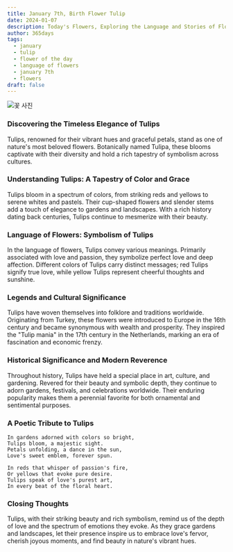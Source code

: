 ```yaml
---
title: January 7th, Birth Flower Tulip
date: 2024-01-07
description: Today's Flowers, Exploring the Language and Stories of Flowers Tulip
author: 365days
tags:
  - january
  - tulip
  - flower of the day
  - language of flowers
  - january 7th
  - flowers
draft: false
---
```


![꽃 사진](https://cdn.pixabay.com/photo/2020/04/28/13/17/tulips-5104494_1280.jpg#center)
### Discovering the Timeless Elegance of Tulips

Tulips, renowned for their vibrant hues and graceful petals, stand as one of nature's most beloved flowers. Botanically named Tulipa, these blooms captivate with their diversity and hold a rich tapestry of symbolism across cultures.

### Understanding Tulips: A Tapestry of Color and Grace

Tulips bloom in a spectrum of colors, from striking reds and yellows to serene whites and pastels. Their cup-shaped flowers and slender stems add a touch of elegance to gardens and landscapes. With a rich history dating back centuries, Tulips continue to mesmerize with their beauty.

### Language of Flowers: Symbolism of Tulips

In the language of flowers, Tulips convey various meanings. Primarily associated with love and passion, they symbolize perfect love and deep affection. Different colors of Tulips carry distinct messages; red Tulips signify true love, while yellow Tulips represent cheerful thoughts and sunshine.

### Legends and Cultural Significance

Tulips have woven themselves into folklore and traditions worldwide. Originating from Turkey, these flowers were introduced to Europe in the 16th century and became synonymous with wealth and prosperity. They inspired the "Tulip mania" in the 17th century in the Netherlands, marking an era of fascination and economic frenzy.

### Historical Significance and Modern Reverence

Throughout history, Tulips have held a special place in art, culture, and gardening. Revered for their beauty and symbolic depth, they continue to adorn gardens, festivals, and celebrations worldwide. Their enduring popularity makes them a perennial favorite for both ornamental and sentimental purposes.

### A Poetic Tribute to Tulips

	In gardens adorned with colors so bright,
	Tulips bloom, a majestic sight.
	Petals unfolding, a dance in the sun,
	Love's sweet emblem, forever spun.
	
	In reds that whisper of passion's fire,
	Or yellows that evoke pure desire.
	Tulips speak of love's purest art,
	In every beat of the floral heart.

### Closing Thoughts

Tulips, with their striking beauty and rich symbolism, remind us of the depth of love and the spectrum of emotions they evoke. As they grace gardens and landscapes, let their presence inspire us to embrace love's fervor, cherish joyous moments, and find beauty in nature's vibrant hues.

